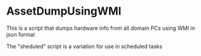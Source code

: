 # AssetDumpUsingWMI
This is a script that dumps hardware info from all domain PCs using WMI in json format

The "sheduled" script is a variation for use in scheduled tasks
